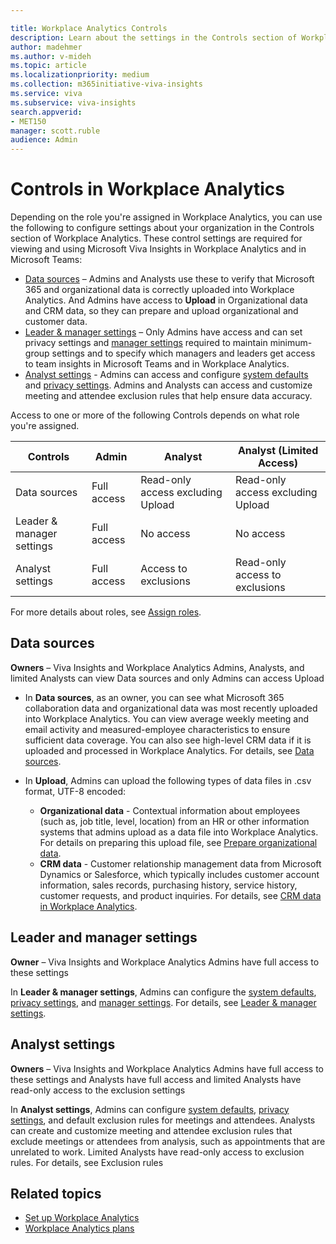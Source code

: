 ```yaml
---

title: Workplace Analytics Controls
description: Learn about the settings in the Controls section of Workplace Analytics for Viva Insights, such as data sources, data uploads, system defaults, privacy rules, and other data analyst settings
author: madehmer
ms.author: v-mideh
ms.topic: article
ms.localizationpriority: medium 
ms.collection: m365initiative-viva-insights 
ms.service: viva 
ms.subservice: viva-insights 
search.appverid: 
- MET150 
manager: scott.ruble
audience: Admin
---
```


# Controls in Workplace Analytics

Depending on the role you're assigned in Workplace Analytics, you can use the following to configure settings about your organization in the Controls section of Workplace Analytics. These control settings are required for viewing and using Microsoft Viva Insights in Workplace Analytics and in Microsoft Teams:

* [Data sources](#data-sources) – Admins and Analysts use these to verify that Microsoft 365 and organizational data is correctly uploaded into Workplace Analytics. And Admins have access to **Upload** in Organizational data and CRM data, so they can prepare and upload organizational and customer data.
* [Leader & manager settings](#leader-and-manager-settings) – Only Admins have access and can set privacy settings and [manager settings](manager-settings.md) required to maintain minimum-group settings and to specify which managers and leaders get access to team insights in Microsoft Teams and in Workplace Analytics.
* [Analyst settings](#analyst-settings) - Admins can access and configure [system defaults](system-defaults.md) and [privacy settings](privacy-settings.md). Admins and Analysts can access and customize meeting and attendee exclusion rules that help ensure data accuracy.

Access to one or more of the following Controls depends on what role you're assigned.

| Controls | Admin | Analyst | Analyst (Limited Access) |  
|---|---|---|---|
| Data sources | Full access| Read-only access excluding Upload | Read-only access excluding Upload |
| Leader & manager settings  | Full access | No access | No access |
| Analyst settings | Full access | Access to exclusions | Read-only access to exclusions|

For more details about roles, see [Assign roles](../Setup/Assign-roles-to-wpa-admins.md).

## Data sources

**Owners** – Viva Insights and Workplace Analytics Admins, Analysts, and limited Analysts can view Data sources and only Admins can access Upload

* In **Data sources**, as an owner, you can see what Microsoft 365 collaboration data and organizational data was most recently uploaded into Workplace Analytics. You can view average weekly meeting and email activity and measured-employee characteristics to ensure sufficient data coverage. You can also see high-level CRM data if it is uploaded and processed in Workplace Analytics. For details, see [Data sources](data-sourcesv2.md).
* In **Upload**, Admins can upload the following types of data files in .csv format, UTF-8 encoded:

  * **Organizational data** - Contextual information about employees (such as, job title, level, location) from an HR or other information systems that admins upload as a data file into Workplace Analytics. For details on preparing this upload file, see [Prepare organizational data](../setup/prepare-organizational-data.md).
  * **CRM data** - Customer relationship management data from Microsoft Dynamics or Salesforce, which typically includes customer account information, sales records, purchasing history, service history, customer requests, and product inquiries. For details, see [CRM data in Workplace Analytics](../setup/crm-data-upload.md).

## Leader and manager settings

**Owner** – Viva Insights and Workplace Analytics Admins have full access to these settings

In **Leader & manager settings**, Admins can configure the [system defaults](system-defaults.md), [privacy settings](privacy-settings.md), and [manager settings](manager-settings.md). For details, see [Leader & manager settings](admin-settings.md).

## Analyst settings

**Owners** – Viva Insights and Workplace Analytics Admins have full access to these settings and Analysts have full access and limited Analysts have read-only access to the exclusion settings

In **Analyst settings**, Admins can configure [system defaults](system-defaults.md), [privacy settings](privacy-settings.md), and default exclusion rules for meetings and attendees. Analysts can create and customize meeting and attendee exclusion rules that exclude meetings or attendees from analysis, such as appointments that are unrelated to work. Limited Analysts have read-only access to exclusion rules. For details, see Exclusion rules

## Related topics

* [Set up Workplace Analytics](../setup/set-up-workplace-analytics.md)
* [Workplace Analytics plans](../tutorials/solutionsv2-intro.md)
